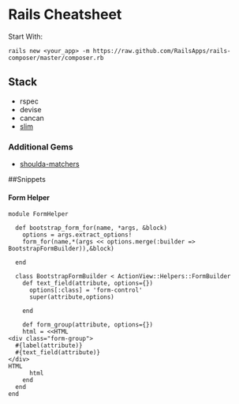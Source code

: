 # Rails Cheatsheet

Start With: 
 	
	rails new <your_app> -m https://raw.github.com/RailsApps/rails-composer/master/composer.rb

## Stack
* rspec
* devise
* cancan
* [slim](http://slim-lang.com)
### Additional Gems
* [shoulda-matchers](https://github.com/thoughtbot/shoulda-matchers)


##Snippets

#### Form Helper

    module FormHelper
    
      def bootstrap_form_for(name, *args, &block)
        options = args.extract_options!
        form_for(name,*(args << options.merge(:builder => BootstrapFormBuilder)),&block)
    
      end
    
      class BootstrapFormBuilder < ActionView::Helpers::FormBuilder
        def text_field(attribute, options={})
          options[:class] = 'form-control'
          super(attribute,options)
    
        end
    
        def form_group(attribute, options={})
        html = <<HTML
    <div class="form-group">
      #{label(attribute)}
      #{text_field(attribute)}
    </div>
    HTML
          html
        end
      end
    end



